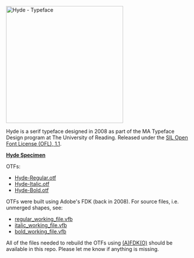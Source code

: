 <img src="https://user-images.githubusercontent.com/1486298/127475794-73e47a01-4237-4ff7-ad17-b0a12d66dbcd.png" width="320" alt="Hyde - Typeface" />

Hyde is a serif typeface designed in 2008 as part of the MA Typeface Design program at The University of Reading. Released under the [SIL Open Font License (OFL), 1.1](https://scripts.sil.org/cms/scripts/page.php?site_id=nrsi&id=OFL#2855b85f).

[**Hyde Specimen**](https://andrewb.github.io/hyde/AndrewBerry_hyde_specimen.pdf)

OTFs:
- [Hyde-Regular.otf](https://github.com/andrewb/hyde/raw/main/OTFs/Hyde-Regular.otf)
- [Hyde-Italic.otf](https://github.com/andrewb/hyde/raw/main/OTFs/Hyde-Italic.otf)
- [Hyde-Bold.otf](https://github.com/andrewb/hyde/raw/main/OTFs/Hyde-Bold.otf)

OTFs were built using Adobe's FDK (back in 2008). For source files, i.e. unmerged shapes, see:
- [regular_working_file.vfb](https://github.com/andrewb/hyde/raw/main/VFBs/working%20files/regular_working_file.vfb)
- [italic_working_file.vfb](https://github.com/andrewb/hyde/raw/main/VFBs/working%20files/italic_working_file.vfb)
- [bold_working_file.vfb](https://github.com/andrewb/hyde/raw/main/VFBs/working%20files/bold_working_file.vfb)

All of the files needed to rebuild the OTFs using [(A)FDK(O)](https://github.com/adobe-type-tools/afdko) should be available in this repo. Please let me know if anything is missing.
